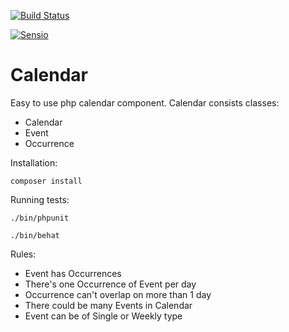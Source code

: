 [![Build Status](https://travis-ci.org/UirapuruDende/Calendar.svg?branch=master)](https://travis-ci.org/UirapuruDende/Calendar)

[![Sensio](https://insight.sensiolabs.com/projects/ed2857b0-2f75-4fcc-9a7a-b74f712469d4/big.png)](https://insight.sensiolabs.com/projects/ed2857b0-2f75-4fcc-9a7a-b74f712469d4)


# Calendar

Easy to use php calendar component. Calendar consists classes:

* Calendar
* Event
* Occurrence

Installation:

    composer install
    
Running tests:

    ./bin/phpunit
    
    ./bin/behat
    
Rules:
 - Event has Occurrences
 - There's one Occurrence of Event per day
 - Occurrence can't overlap on more than 1 day
 - There could be many Events in Calendar
 - Event can be of Single or Weekly type
